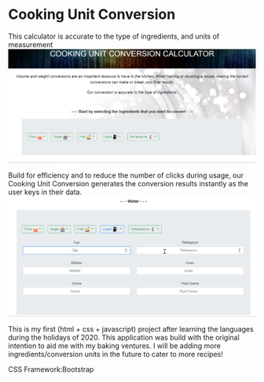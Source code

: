 # Cooking Unit Conversion
 This calculator is accurate to the type of ingredients, and units of measurement
![](images/CookingUnitConversion.png)

Build for efficiency and to reduce the number of clicks during usage, our Cooking Unit Conversion generates the conversion results instantly as the user keys in their data. 
![](images/CookingUnitConversionApplication.gif)



This is my first (html + css + javascript) project after learning the languages during the holidays of 2020. This application was build with the original intention to aid me with my baking ventures. I will be adding more ingredients/conversion units in the future to cater to more recipes! 

CSS Framework:Bootstrap
